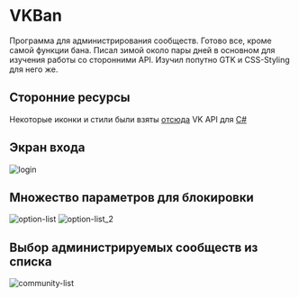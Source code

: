 # VKBan
Программа для администрирования сообществ. Готово все, кроме самой функции бана. Писал зимой около пары дней в основном для изучения работы со сторонними API. Изучил попутно GTK и CSS-Styling для него же. 
## Сторонние ресурсы
Некоторые иконки и стили были взяты [отсюда](https://github.com/horst3180/arc-theme)
VK API для [C#](https://github.com/vknet/vk)
## Экран входа
![login](http://i.imgur.com/cnGuVIk.png)
## Множество параметров для блокировки
![option-list](http://i.imgur.com/acH53g4.png)
![option-list_2](http://i.imgur.com/2s28k67.png)
## Выбор администрируемых сообществ из списка
![community-list](http://i.imgur.com/d8tkhM7.png)
